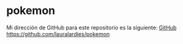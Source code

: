 # pokemon

Mi dirección de GitHub para este repositorio es la siguiente: [GitHub](https://github.com/lauralardies/pokemon)
https://github.com/lauralardies/pokemon
